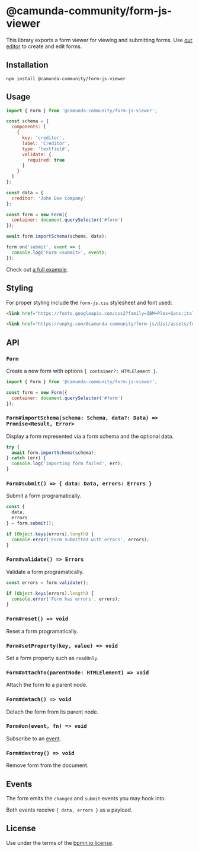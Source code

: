 # @camunda-community/form-js-viewer

This library exports a form viewer for viewing and submitting forms. Use [our editor](../form-js-editor) to create and edit forms.


## Installation

```
npm install @camunda-community/form-js-viewer
```


## Usage

```javascript
import { Form } from '@camunda-community/form-js-viewer';

const schema = {
  components: [
    {
      key: 'creditor',
      label: 'Creditor',
      type: 'textfield',
      validate: {
        required: true
      }
    }
  ]
};

const data = {
  creditor: 'John Doe Company'
};

const form = new Form({
  container: document.querySelector('#form')
});

await form.importSchema(schema, data);

form.on('submit', event => {
  console.log('Form <submit>', event);
});
```

Check out [a full example](https://github.com/bpmn-io/form-js-examples).


## Styling

For proper styling include the `form-js.css` stylesheet and font used:

```html
<link href="https://fonts.googleapis.com/css2?family=IBM+Plex+Sans:ital,wght@0,400;0,600;1,400&display=swap" rel="stylesheet">

<link href="https://unpkg.com/@camunda-community/form-js/dist/assets/form-js.css" rel="stylesheet">
```


## API

### `Form`

Create a new form with options `{ container?: HTMLElement }`.

```javascript
import { Form } from '@camunda-community/form-js-viewer';

const form = new Form({
  container: document.querySelector('#form')
});
```


### `Form#importSchema(schema: Schema, data?: Data) => Promise<Result, Error>`

Display a form represented via a form schema and the optional data.

```javascript
try {
  await form.importSchema(schema);
} catch (err) {
  console.log('importing form failed', err);
}
```


### `Form#submit() => { data: Data, errors: Errors }`

Submit a form programatically.

```javascript
const {
  data,
  errors
} = form.submit();

if (Object.keys(errors).length) {
  console.error('Form submitted with errors', errors);
}
```


### `Form#validate() => Errors`

Validate a form programatically.

```javascript
const errors = form.validate();

if (Object.keys(errors).length) {
  console.error('Form has errors', errors);
}
```


### `Form#reset() => void`

Reset a form programatically.


### `Form#setProperty(key, value) => void`

Set a form property such as `readOnly`.


### `Form#attachTo(parentNode: HTMLElement) => void`


Attach the form to a parent node.


### `Form#detach() => void`


Detach the form from its parent node.


### `Form#on(event, fn) => void`

Subscribe to an [event](#events).


### `Form#destroy() => void`

Remove form from the document.


## Events

The form emits the `changed` and `submit` events you may hook into.

Both events receive `{ data, errors }` as a payload.


## License

Use under the terms of the [bpmn.io license](http://bpmn.io/license).
